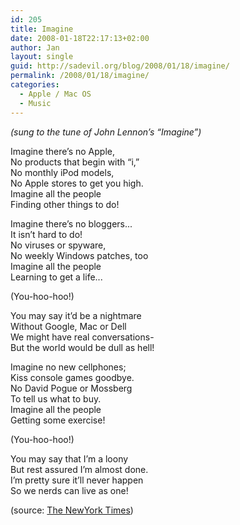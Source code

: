 ```yaml
---
id: 205
title: Imagine
date: 2008-01-18T22:17:13+02:00
author: Jan
layout: single
guid: http://sadevil.org/blog/2008/01/18/imagine/
permalink: /2008/01/18/imagine/
categories:
  - Apple / Mac OS
  - Music
---
```

_(sung to the tune of John Lennon’s “Imagine”)_

Imagine there’s no Apple,  
No products that begin with “i,”  
No monthly iPod models,  
No Apple stores to get you high.  
Imagine all the people  
Finding other things to do!

Imagine there’s no bloggers...  
It isn’t hard to do!  
No viruses or spyware,  
No weekly Windows patches, too  
Imagine all the people  
Learning to get a life... 

(You-hoo-hoo!)

You may say it’d be a nightmare  
Without Google, Mac or Dell  
We might have real conversations-  
But the world would be dull as hell! 

Imagine no new cellphones;  
Kiss console games goodbye.  
No David Pogue or Mossberg  
To tell us what to buy.  
Imagine all the people  
Getting some exercise! 

(You-hoo-hoo!)

You may say that I’m a loony  
But rest assured I’m almost done.  
I’m pretty sure it’ll never happen  
So we nerds can live as one!

(source: <a href="http://www.nytimes.com/2008/01/17/technology/personaltech/17pogue-email.html?_r=1&8ci%20%3E%20r&emc=cir&oref=slogin" target="_blank">The NewYork Times</a>)